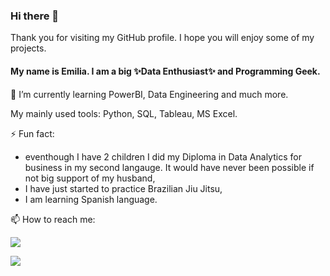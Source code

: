 ### Hi there 👋
Thank you for visiting my GitHub profile.
I hope you will enjoy some of my projects.

#### My name is Emilia. I am a big ✨Data Enthusiast✨ and Programming Geek. 

🌱 I’m currently learning PowerBI, Data Engineering and much more.

My mainly used tools:  Python, SQL, Tableau, MS Excel. 
 
⚡ Fun fact: 
* eventhough I have 2 children I did my Diploma in Data Analytics for business in my second langauge. It would have never been possible if not big support of my husband,
* I have just started to practice Brazilian Jiu Jitsu,
* I am learning Spanish language.

📫 How to reach me:

<p align="left">
  <a href="https://www.linkedin.com/in/emilia-galach-745027109/">
    <img src="https://img.shields.io/badge/LinkedIn-0077B5?style=for-the-badge&logo=linkedin&logoColor=white" />
  </a>
</p>

<p align="left">
 <a href = "https://www.kaggle.com/emiliagalach">
    <img src= "https://img.shields.io/badge/Kaggle-20BEFF?style=for-the-badge&logo=Kaggle&logoColor=white" />
  </a>
</p> 
 
<!--
**

- 🔭 I’m currently working on ...
- 🌱 I’m currently learning ...
- 👯 I’m looking to collaborate on ...
- 🤔 I’m looking for help with ...
- 💬 Ask me about ...
- 😄 Pronouns: ...

-->
